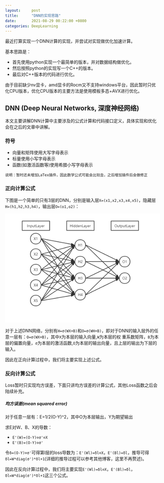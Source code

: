 ```yaml
---
layout:     post 
title:      "DNN的实现思路"
date:       2021-08-29 00:22:00 +0800 
categories: DeepLearning
---
```


<head>
    <script src="https://cdn.mathjax.org/mathjax/latest/MathJax.js?config=TeX-AMS-MML_HTMLorMML" type="text/javascript"></script>
    <script type="text/x-mathjax-config">
        MathJax.Hub.Config({
            tex2jax: {
            skipTags: ['script', 'noscript', 'style', 'textarea', 'pre'],
            inlineMath: [['$','$']]
            }
        });
    </script>
</head>


最近打算实现一个DNN计算的实现，并尝试对实现做优化加速计算。

基本思路是：

- 首先使用python实现一个最简单的版本，并对数据结构做优化。
- 然后按照python的实现写一个C++的版本。
- 最后对C++版本的代码进行优化。

由于目前缺少nv显卡，amd显卡的Rocm又不支持windows平台，因此暂时只优化CPU版本，优化CPU版本的主要方法是使用模板多态+AVX进行优化。

## DNN (Deep Neural Networks, 深度神经网络)

本文主要讲解DNN计算中主要涉及的公式计算和代码接口定义，具体实现和优化会在之后的文章中讲解。

### 符号

- 向量和矩阵使用大写字母表示
- 标量使用小写字母表示
- 函数(如激活函数等)使用希腊小写字母表示

```
说明：暂时还未增加LaTex插件，因此数学公式可能会比较丑，之后增加插件后会做修正
```

### 正向计算公式

下图是一个简单的只有3层的DNN，分别是输入层`X=(x1,x2,x3,x4,x5)`，隐藏层`H=(h1,h2,h3,h4)`，输出层`O=(o1,o2)`：

![DNN](/Images/DNN_1.png)

对于上述DNN网络，分别有`H=σ(WX+B)`和`O=σ(WH+B)`，即对于DNN的输入层外的任意一层有：`O=σ(WX+B)`，其中`X`为本层的输入向量,`W`为本层的权
重系数矩阵，`B`为本层的偏置向量，`σ`为本层的激活函数,`O`为本层的输出向量，且上层的输出为下层的输入。

因此在正向计算过程中，我们将主要实现上述公式。

### 反向计算公式

Loss暂时只实现均方误差，下面只讲均方误差的计算公式，其他Loss函数之后会陆续补充。

##### 均方误差(mean squared error)

对于任意一层有：E=1/2(O-Y)^2，其中O为本层输出，Y为期望输出

求E对W、B、X的导数：

- `E'(W)=(O-Y)⊙σ'⊙X`
- `E'(B)=(O-Y)⊙σ'`

令`δ=(O-Y)⊙σ'`可得第l层的loss导数为：`E'(Wl)=δl⊙X`，`E'(Bl)=δl`，推导可得`δl=W*diag(σ')*δl+1`(详细的推导过程可以参考其他博客，这里不再赘述)。

因此在反向计算过程中，我们将主要实现`E'(Wl)=δl⊙X`，`E'(Bl)=δl`，`δl=W*diag(σ')*δl+1`这三个公式。
